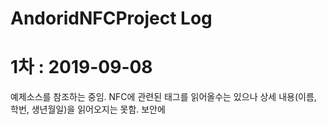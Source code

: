 # AndoridNFCProject Log



# 1차 : 2019-09-08
  예제소스를 참조하는 중임. NFC에 관련된 태그를 읽어올수는 있으나 상세 내용(이름, 학번, 생년월일)을 읽어오지는 못함. 보안에 
